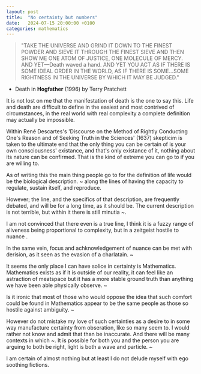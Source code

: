 ```yaml
---
layout: post
title:  "No certainty but numbers"
date:   2024-07-15 20:00:00 +0100
categories: mathematics
---
```

> "TAKE THE UNIVERSE AND GRIND IT DOWN TO THE FINEST POWDER AND SIEVE IT THROUGH THE FINEST SIEVE AND THEN SHOW ME ONE ATOM OF JUSTICE, ONE MOLECULE OF MERCY. AND YET—Death waved a hand. AND YET YOU ACT AS IF THERE IS SOME IDEAL ORDER IN THE WORLD, AS IF THERE IS SOME...SOME RIGHTNESS IN THE UNIVERSE BY WHICH IT MAY BE JUDGED."  
- Death in **Hogfather** (1996) by Terry Pratchett

It is not lost on me that the manifestation of death is the one to say this. Life and death are difficult to define in the easiest and most contrived of circumstances, in the real world with real complexity a complete definition may actually be impossible.

Within René Descartes's 'Discourse on the Method of Rightly Conducting One's Reason and of Seeking Truth in the Sciences' (1637) skepticim is taken to the ultimate end that the only thing you can be certain of is your own consciousness' existance, and that's only existance of it, nothing about its nature can be confirmed. That is the kind of extreme you can go to if you are willing to.

As of writing this the main thing people go to for the definition of life would be the biological description. ~ along the lines of having the capacity to regulate, sustain itself, and reproduce.

However; the line, and the specifics of that description, are frequently debated, and will be for a long time, as it should be. The current description is not terrible, but within it there is still minutia ~.

I am not convinced that there even is a true line, I think it is a fuzzy range of aliveness being proportional to complexity, but in a zeitgeist hostile to nuance .

In the same vein, focus and achknowledgement of nuance can be met with derision, as it seen as the evasion of a charlatain. ~

It seems the only place I can have solice in certainty is Mathematics. Mathematics exists as if it is outside of our reality, it can feel like an astraction of meatspace but it has a more stable ground truth than anything we have been able physically observe. ~

Is it ironic that most of those who would oppose the idea that such comfort could be found in Mathematics appear to be the same people as those so hostile against ambiguity. ~

However do not mistake my love of such certainties as a desire to in some way manufacture certainty from obseration, like so many seem to. I would rather not know and admit that than be inaccurate. And there will be many contexts in which ~. It is possible for both you and the person you are arguing to both be right, light is both a wave and particle. ~

I am certain of almost nothing but at least I do not delude myself with ego soothing fictions.
